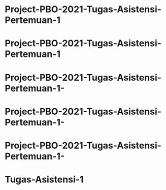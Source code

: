 # Project-PBO-2021-Tugas-Asistensi-Pertemuan-1
# Project-PBO-2021-Tugas-Asistensi-Pertemuan-1
# Project-PBO-2021-Tugas-Asistensi-Pertemuan-1-
# Project-PBO-2021-Tugas-Asistensi-Pertemuan-1-
# Project-PBO-2021-Tugas-Asistensi-Pertemuan-1-
# Tugas-Asistensi-1

